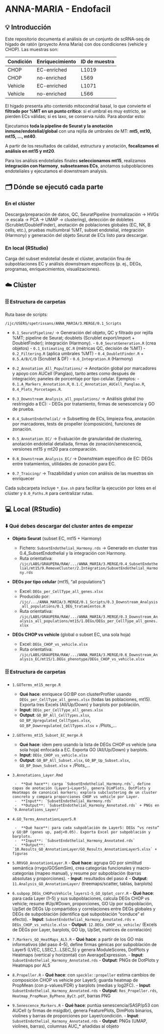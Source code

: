 # ANNA-MARIA - Endofacil

## 💡 Introducción

Este repositorio documenta el análisis de un conjunto de scRNA-seq de hígado de ratón (proyecto Anna Maria) con dos condiciones (vehicle y CHOP). Las muestras son:

| Condición |	Enriquecimiento |	ID de muestra |
|---|---|---|
| CHOP | EC-enriched | L1019 | 
| CHOP	| no-enriched	| L569 |
| Vehicle |	EC-enriched |	L1071 |
| Vehicle	| no-enriched |	L566 |

El hígado presenta alto contenido mitocondrial basal, lo que convierte el **filtrado por %MT en un punto crítico**: si el umbral es muy estricto, se pierden ECs válidas; si es laxo, se conserva ruido. Para abordar esto:

Ejecutamos **toda la pipeline de Seurat y la anotación inmune/endotelial/global** con una rejilla de umbrales de MT: **mt5, mt10, mt15, …, mt40**.

A partir de los resultados de calidad, estructura y anotación, **focalizamos el análisis en mt15 y mt20**.

Para los análisis endoteliales finales **seleccionamos mt15**, realizamos **integración con Harmony**, **subseteamos ECs**, anotamos subpoblaciones endoteliales y ejecutamos el downstream analysis.

## 🗂️ Dónde se ejecutó cada parte

### En el clúster
Descarga/preparación de datos, QC, SeuratPipeline (normalización → HVGs → escala → PCA → UMAP → clustering), detección de dobletes (Scrublet/DoubletFinder), anotación de poblaciones globales (EC, NK, B cells, etc.), pruebas multiumbral %MT, subset endotelial, integración (Harmony) y generación del objeto Seurat de ECs listo para descargar.

### En local (RStudio)
Carga del subset endotelial desde el clúster, anotación fina de subpoblaciones EC y análisis downstream específicos (p. ej., DEGs, programas, enriquecimientos, visualizaciones).

## ☁️ Clúster
### 🗄️ Estructura de carpetas 

Ruta base de scripts:

```
/ijc/USERS/spetrissans/ANNA_MARIA/3.MERGE/0.1_Scripts
```

-  `0.1_SeuratPipeline/`  →  Generación del objeto, QC y filtrado por rejilla %MT; pipeline de Seurat; doublets (Scrublet export/import + DoubletFinder); integración (Harmony).
        -  `0.0_SeuratGeneration.R` (crea objetos)
        -  `0.1_Estimating_QC.R` (métricas QC, decisión de %MT)
        -  `0.2_Filtering.R` (aplica umbrales %MT)
        -  `0.4_DoubletFinder.R` + `0.5.A/B/C/D` (Scrublet & DF)
        -  `0.6_Integration.R` (Harmony)

-  `0.2_Annotation_All_Popultations/`  →   Anotación global por marcadores y apoyo con AUCell (Panglao), tanto antes como después de integración; paneles de porcentaje por tipo celular. Ejemplos:
        -  `0.1.A_Markers_Annotation.R`, `0.1.C_Annotation_AUCell_Panglao.R`, `0.4_Plots_Porcetages.R`.

-  `0.3_Downstream_Analysis_all_populations/`  →  Análisis global (no restringido a EC):
        -  DEGs por tratamiento, firmas de senescencia y GO de prueba.

-  `0.4_SubsetEndothelial/`  →  Subsetting de ECs, limpieza fina, anotación por marcadores, tests de propeller (composición), funciones de zonación.
  
-  `0.5_Annotation_EC/`  →  Evaluación de granularidad de clustering, anotación endotelial detallada, firmas de zonación/senescencia, versiones mt15 y mt20 para comparación.

-  `0.6_Downstream_Analysis_EC/`  →  Downstream específico de EC: DEGs entre tratamientos, utilidades de zonación para EC.
  
-  `0.7_Traicing/`   →  Trazabilidad y union con análisis de las muestras sin enriquecer

Cada subcarpeta incluye `*_Exe.sh` para facilitar la ejecución por lotes en el clúster y `0.0_Paths.R` para centralizar rutas.


## 💻 Local (RStudio)

### ⬇️ Qué debes descargar del cluster antes de empezar

-  **Objeto Seurat** (subset EC, mt15 + Harmony)
    -  Fichero: `SubsetEndothelial_Harmony.rds`  →  Generado en cluster tras 0.4_SubsetEndothelial y la integración con Harmony.
    -  Ruta orientativa: `/ijc/LABS/GRAUPERA/RAW/.../ANNA_MARIA/3.MERGE/0.4_SubsetEndothelial/mt15/9.RemoveCluster/2.Integration/SubsetEndothelial_Harmony.rds`

-  **DEGs por tipo celular** (mt15, “all populations”)
    -  Excel: `DEGs_per_CellType_all_genes.xlsx`
    -  Producido por: `/ijc/.../ANNA_MARIA/3.MERGE/0.1_Scripts/0.3_Downstream_Analysis_all_populations/0.1_DEG_tratamientos.R`
    -  Ruta orientativa: `/ijc/LABS/GRAUPERA/RAW/.../ANNA_MARIA/3.MERGE/0.3_Downstream_Analysis_all_populations/mt15/1.DEGs/DEGs_per_CellType_all_genes.xlsx`

-  **DEGs CHOP vs vehicle** (global o subset EC, una sola hoja)
    -  Excel: `DEGs_CHOP_vs_vehicle.xlsx`
    -  Ruta orientativa: `/ijc/LABS/GRAUPERA/RAW/.../ANNA_MARIA/3.MERGE/0.6_Downstream_Analysis_EC/mt15/1.DEGs_phenotype/DEGs_CHOP_vs_vehicle.xlsx`

### 🗄️ Estructura de carpetas 

-  `1.GOTerms_mt15_merge.R`
      -   **Qué hace**: enriquece GO:BP con clusterProfiler usando `DEGs_per_CellType_all_genes.xlsx` (todas las poblaciones, mt15). Exporta tres Excels (All/Up/Down) y barplots por población.
      -  **Input**: `DEGs_per_CellType_all_genes.xlsx`
      -  **Output**: `GO_BP_All_CellTypes.xlsx`, `GO_BP_Upregulated_CellTypes.xlsx`, `GO_BP_Downregulated_CellTypes.xlsx` + /Plots_…

-  `2.GOTerms_mt15_Subset_EC_merge.R`
  
      -  **Qué hace**: idem pero usando la lista de DEGs CHOP vs vehicle (una sola hoja) enfocada a EC. Exporta GO (All/Up/Down) y barplots.
      -  **Input**: `DEGs_CHOP_vs_vehicle.xlsx`
      -  **Output**: `GO_BP_All_Subset.xlsx`, `GO_BP_Up_Subset.xlsx`, `GO_BP_Down_Subset.xlsx` + /Plots_…

-  `3.Annotations_Layer.Rmd`
  
        -  **Qué hace**: carga `SubsetEndothelial_Harmony.rds`, define capas de anotación (Layer1–Layer5), genera DimPlots, DotPlots y Heatmaps de canonical markers; explora subclustering de un cluster concreto y compara proporciones CHOP vs vehicle por Layer.
        -  **Input**: `SubsetEndothelial_Harmony.rds`
        -  **Output**: `SubsetEndothelial_Harmony_Annotated.rds` + PNGs en `9.Annotations_Layer/`

-  `4.GO_Terms_AnnotationLayer5.R`
  
        -  **Qué hace**: para cada subpoblación de Layer5: DEGs “vs resto” y GO:BP (genes up, padj<0.05). Exporta Excel por subpoblación y barplots.
        -  **Input**: `SubsetEndothelial_Harmony_Annotated.rds`
        -  **Output**: `10.Results_GO_AnnotationLayer/GO_Results_AnnotationLayer5.xlsx` + figuras

-  `5.RRVGO_AnnotationLayer.R`
        -  **Qué hace**: agrupa GO por similitud semántica (rrvgo/GOSemSim), crea categorías funcionales y macro-categorías (mapeo manual), y resume por subpoblación (barras absolutas y proporciones).
        -  **Input**: resultados del paso 4
        -  **Output**: `11.Analysis_GO_AnnotationLayer/` (treemaps/scatter, tablas, barplots)

-  `6.subpop_DEGs_CHOPvsVehicle_layers1-5_GO_UpSet_corr.R`
        -  **Qué hace**: para cada Layer (1–5) y sus subpoblaciones, calcula DEGs CHOP vs vehicle; resume #Up/#Down, proporciones, GO Up por subpoblación, UpSet de DEGs Up compartidos y correlaciones entre DEGs globales y DEGs de subpoblación (identifica qué subpoblación “conduce” el efecto).
        -  **Input**: `SubsetEndothelial_Harmony_Annotated.rds` + `DEGs_CHOP_vs_vehicle.xlsx`
        -  **Output**: `12.DEGs_CHOP_vs_vehicle/` (Excels de DEGs por Layer, barplots, GO Up, UpSet, matrices de correlación)

-  `7.Markers_GO_HeatMaps_AL5.R`
        -  **Qué hace**: a partir de los GO más informativos (del paso 4–5), define firmas génicas por subpoblación de Layer5 (LVEC, LSEC_1…LSEC_5) y genera ModuleScores, DotPlots y Heatmaps (vertical y horizontal) con AverageExpression.
        -  **Input**: `SubsetEndothelial_Harmony_Annotated.rds`
        -  **Output**: PNGs de DotPlots y Heatmaps por AL5

-  `8.Propeller.R`
        -  **Qué hace**: con `speckle::propeller` estima cambios de composición CHOP vs vehicle por Layer5; guarda heatmap de PropMean (con p-values/FDR) y barplots (medias y log2FC).
        -  **Input**: `SubsetEndothelial_Harmony_Annotated.rds`
        -  **Output**: `Res_Propeller.rds`, `Heatmap_PropMean_ByPheno_ByCt.pdf`, barras PNG

-  `9.Senescence_Markers.R`
        -  **Qué hace**: puntúa senescencia/SASP/p53 con AUCell (y firmas de msigdbr), genera FeaturePlots, DimPlots binarios, violines y barras de proporciones por Layer/condición.
        -  **Input**: `SubsetEndothelial_Harmony_Annotated.rds`
        -  **Output**: PNGs (UMAP, violines, barras), columnas AUC_* añadidas al objeto




